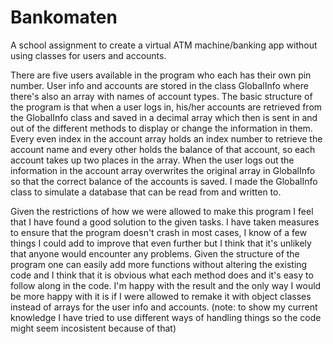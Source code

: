 # Bankomaten
A school assignment to create a virtual ATM machine/banking app without using classes for users and accounts.

There are five users available in the program who each has their own pin number. User info and accounts are stored in the class GlobalInfo where there's also an array
with names of account types.
The basic structure of the program is that when a user logs in, his/her accounts are retrieved from the GlobalInfo class and saved in a
decimal array which then is sent in and out of the different methods to display or change the information in them. Every even index in the account array holds an index
number to retrieve the account name and every other holds the balance of that account, so each account takes up two places in the array.
When the user logs out the information in the account array overwrites the original array in GlobalInfo so that the correct balance of the accounts is saved. I made the
GlobalInfo class to simulate a database that can be read from and written to.

Given the restrictions of how we were allowed to make this program I feel that I have found a good solution to the given tasks. I have taken measures to ensure that the
program doesn't crash in most cases, I know of a few things I could add to improve that even further but I think that it's unlikely that anyone would encounter any 
problems. Given the structure of the program one can easily add more functions without altering the existing code and I think that it is obvious what each method does
and it's easy to follow along in the code. I'm happy with the result and the only way I would be more happy with it is if I were allowed to remake it with object classes
instead of arrays for the user info and accounts.
(note: to show my current knowledge I have tried to use different ways of handling things so the code might seem incosistent because of that)
